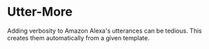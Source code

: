 # Utter-More
Adding verbosity to Amazon Alexa's utterances can be tedious. This creates them automatically from a given template.

